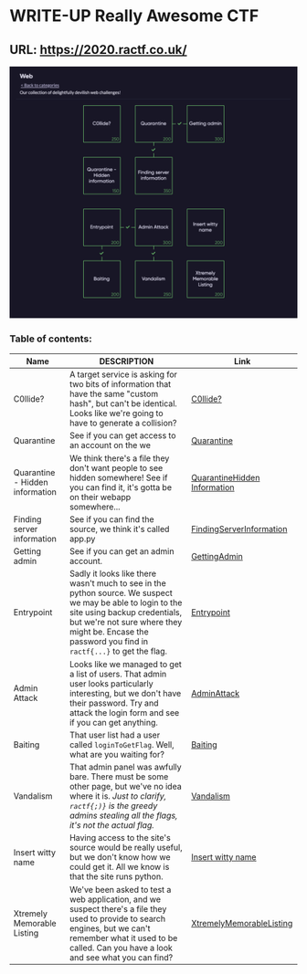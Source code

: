 # WRITE-UP Really Awesome CTF

## URL: https://2020.ractf.co.uk/

![image-20200608195948497](images/image-20200608195948497.png)





### Table of contents:



| Name                            | DESCRIPTION                                                  | Link                                                         |
| ------------------------------- | ------------------------------------------------------------ | ------------------------------------------------------------ |
| C0llide?                        | A target service is asking for two bits of information that have the same "custom hash", but can't be identical. Looks like we're going to have to generate a collision? | [C0llide?](C0llide.md)                                       |
| Quarantine                      | See if you can get access to an account on the we            | [Quarantine](Quarantine.md)                                  |
| Quarantine - Hidden information | We think there's a file they don't want people to see hidden somewhere! See if you can find it, it's gotta be on their webapp somewhere... | [QuarantineHidden Information](QuarantineHiddenInformation.md) |
| Finding server information      | See if you can find the source, we think it's called app.py  | [FindingServerInformation](FindingServerInformation.md)      |
| Getting admin                   | See if you can get an admin account.                         | [GettingAdmin](GettingAdmin.md)                              |
| Entrypoint                      | Sadly it looks like there wasn't much to see in the python source. We suspect we may be able to login to the site using backup credentials, but we're not sure where they might be. Encase the password you find in `ractf{...}` to get the flag. | [Entrypoint](Entrypoint.md)                                  |
| Admin Attack                    | Looks like we managed to get a list of users. That admin user looks particularly interesting, but we don't have their password. Try and attack the login form and see if you can get anything. | [AdminAttack](AdminAttack.md)                                |
| Baiting                         | That user list had a user called `loginToGetFlag`. Well, what are you waiting for? | [Baiting](Baiting.md)                                        |
| Vandalism                       | That admin panel was awfully bare. There must be some other page, but we've no idea where it is. *Just to clarify, `ractf{;)}` is the greedy admins stealing all the flags, it's not the actual flag.* | [Vandalism](Vandalism.md)                                    |
| Insert witty name               | Having access to the site's source would be really useful, but we don't know how we could get it. All we know is that the site runs python. | [Insert witty name](Insertwittyname.md)                      |
| Xtremely Memorable Listing      | We've been asked to test a web application, and we suspect there's a file they used to provide to search engines, but we can't remember what it used to be called. Can you have a look and see what you can find? | [XtremelyMemorableListing](XtremelyMemorableListing.md)      |

